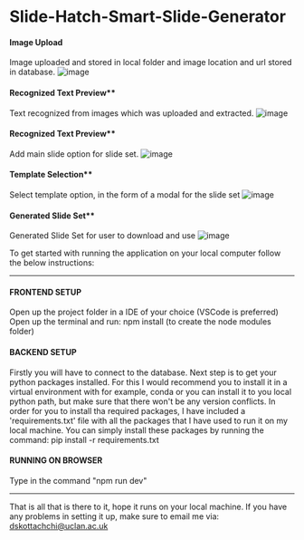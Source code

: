 # Slide-Hatch-Smart-Slide-Generator

#### Image Upload
Image uploaded and stored in local folder and image location and url stored in database.
![image](https://user-images.githubusercontent.com/36261653/120465271-6a9e6c00-c3bb-11eb-931b-fd83a7d158e8.png)


#### Recognized Text Preview**
Text recognized from images which was uploaded and extracted.
![image](https://user-images.githubusercontent.com/36261653/120465332-7c800f00-c3bb-11eb-9bd2-e5db75d43ed4.png)


#### Recognized Text Preview**
Add main slide option for slide set.
![image](https://user-images.githubusercontent.com/36261653/120465388-8c97ee80-c3bb-11eb-878a-73de1388f811.png)

#### Template Selection**
Select template option, in the form of a modal for the slide set
![image](https://user-images.githubusercontent.com/36261653/120465441-9ae60a80-c3bb-11eb-94ea-7d1469bc874e.png)

#### Generated Slide Set**
Generated Slide Set for user to download and use
![image](https://user-images.githubusercontent.com/36261653/120465556-ba7d3300-c3bb-11eb-8ecf-d0625780a4e7.png)




To get started with running the application on your local computer follow the below instructions:

*********************************************************************************************************************************************

#### FRONTEND SETUP
Open up the project folder in a IDE of your choice (VSCode is preferred)
Open up the terminal and run: npm install (to create the node modules folder)

#### BACKEND SETUP
Firstly you will have to connect to the database. Next step is to get your python packages installed. For this I would recommend you to install it in a virtual environment with for example, conda or you can install it to you local python path, but make sure that there won't be any version conflicts. In order for you to install tha required packages, I have included a 'requirements.txt' file with all the packages that I have used to run it on my local machine. You can simply install these packages by running the command:
pip install -r requirements.txt

#### RUNNING ON BROWSER
Type in the command "npm run dev"

*********************************************************************************************************************************************

That is all that is there to it, hope it runs on your local machine. If you have any problems in setting it up, make sure to email me via: dskottachchi@uclan.ac.uk
